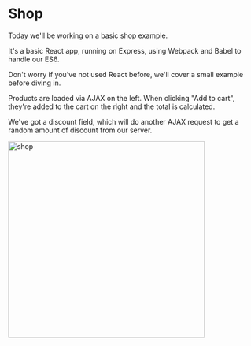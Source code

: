 # Shop

Today we'll be working on a basic shop example.

It's a basic React app, running on Express, using Webpack and Babel to handle our ES6.

Don't worry if you've not used React before, we'll cover a small example before diving in.

Products are loaded via AJAX on the left. When clicking "Add to cart", they're added to the cart on the right and the total is calculated.

We've got a discount field, which will do another AJAX request to get a random amount of discount from our server.

<img width="399" alt="shop" class="center-image" src="https://cloud.githubusercontent.com/assets/213453/20607985/23b1d95a-b275-11e6-8f6f-f00ba92062f4.png">
